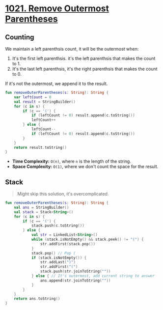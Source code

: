 # [1021. Remove Outermost Parentheses](https://leetcode.com/problems/remove-outermost-parentheses/description/)

## Counting
We maintain a left parenthsis count, it will be the outermost when:
1. It's the first left parenthsis. it's the left parenthsis that makes the count to 1.
2. It's the last left parenthsis, it's the right parenthsis that makes the count to 0.

If it's not the outermost, we append it to the result.
```kotlin
fun removeOuterParentheses(s: String): String {
    var leftCount = 0
    val result = StringBuilder()
    for (c in s) {
        if (c == '(') {
            if (leftCount != 0) result.append(c.toString())
            leftCount++
        } else {
            leftCount--
            if (leftCount != 0) result.append(c.toString())
        }
    }
    return result.toString()
}
```
* **Time Complexity:** `O(n)`, where `n` is the length of the string.
* **Space Complexity:** `O(1)`, where we don't count the space for the result.

## Stack
> Might skip this solution, it's overcomplicated.
```kotlin
fun removeOuterParentheses(s: String): String {
    val ans = StringBuilder()
    val stack = Stack<String>()
    for (c in s) {
        if (c == '(') {
            stack.push(c.toString())
        } else {
            val str = LinkedList<String>()
            while (stack.isNotEmpty() && stack.peek() != "(") {
                str.addFirst(stack.pop())
            }
            stack.pop() // Pop (
            if (stack.isNotEmpty()) {
                str.addLast(")")
                str.addFirst("(") 
                stack.push(str.joinToString(""))
            } else { // It's outermost, add current string to answer
                ans.append(str.joinToString(""))
            }
        }
    }
    return ans.toString()
}
```